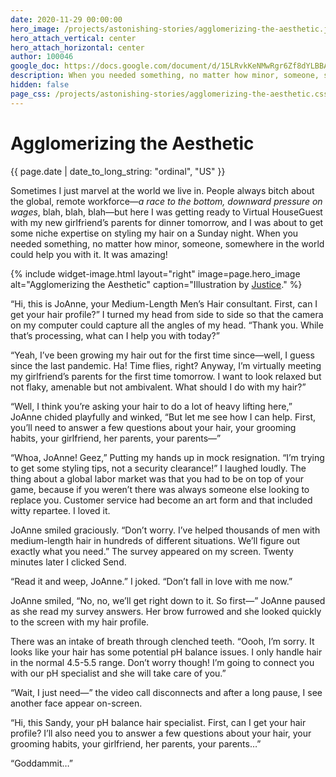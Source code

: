 ```yaml
---
date: 2020-11-29 00:00:00
hero_image: /projects/astonishing-stories/agglomerizing-the-aesthetic.jpg
hero_attach_vertical: center
hero_attach_horizontal: center
author: 100046
google_doc: https://docs.google.com/document/d/15LRvkKeNMwRgr6Zf8dYLBBAqhpBxIyLP_WBE16H-PCg/edit
description: When you needed something, no matter how minor, someone, somewhere in the world could help you with it.
hidden: false
page_css: /projects/astonishing-stories/agglomerizing-the-aesthetic.css
---
```

# Agglomerizing the Aesthetic
<time class="db small ttu o-60">{{ page.date | date_to_long_string: "ordinal", "US" }}</time>

Sometimes I just marvel at the world we live in. People always bitch about the global, remote workforce—_a race to the bottom, downward pressure on wages_, blah, blah, blah—but here I was getting ready to Virtual HouseGuest with my new girlfriend’s parents for dinner tomorrow, and I was about to get some niche expertise on styling my hair on a Sunday night. When you needed something, no matter how minor, someone, somewhere in the world could help you with it. It was amazing!

{%
  include widget-image.html
  layout="right"
  image=page.hero_image
  alt="Agglomerizing the Aesthetic"
  caption="Illustration by [Justice](/members/100048/)."
%}

“Hi, this is JoAnne, your Medium-Length Men’s Hair consultant. First, can I get your hair profile?” I turned my head from side to side so that the camera on my computer could capture all the angles of my head. “Thank you. While that’s processing, what can I help you with today?”

“Yeah, I’ve been growing my hair out for the first time since—well, I guess since the last pandemic. Ha! Time flies, right? Anyway, I’m virtually meeting my girlfriend’s parents for the first time tomorrow. I want to look relaxed but not flaky, amenable but not ambivalent. What should I do with my hair?”

“Well, I think you’re asking your hair to do a lot of heavy lifting here,” JoAnne chided playfully and winked, “But let me see how I can help. First, you’ll need to answer a few questions about your hair, your grooming habits, your girlfriend, her parents, your parents—”

“Whoa, JoAnne! Geez,” Putting my hands up in mock resignation. “I’m trying to get some styling tips, not a security clearance!”  I laughed loudly. The thing about a global labor market was that you had to be on top of your game, because if you weren’t there was always someone else looking to replace you. Customer service had become an art form and that included witty repartee. I loved it.

JoAnne smiled graciously. “Don’t worry. I’ve helped thousands of men with medium-length hair in hundreds of different situations. We’ll figure out exactly what you need.” The survey appeared on my screen. Twenty minutes later I clicked Send.  

“Read it and weep, JoAnne.” I joked. “Don’t fall in love with me now.”

JoAnne smiled, “No, no, we’ll get right down to it. So first—” JoAnne paused as she read my survey answers. Her brow furrowed and she looked quickly to the screen with my hair profile.

There was an intake of breath through clenched teeth. “Oooh, I’m sorry. It looks like your hair has some potential pH balance issues. I only handle hair in the normal 4.5-5.5 range. Don’t worry though! I’m going to connect you with our pH specialist and she will take care of you.”

“Wait, I just need—” the video call disconnects and after a long pause, I see another face appear on-screen.

“Hi, this Sandy, your pH balance hair specialist. First, can I get your hair profile? I’ll also need you to answer a few questions about your hair, your grooming habits, your girlfriend, her parents, your parents…”

“Goddammit…”
